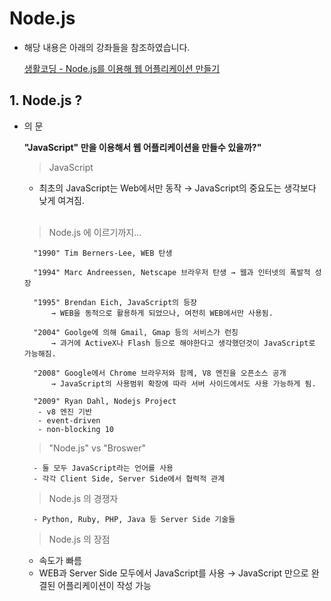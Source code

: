 # Node.js


- 해당 내용은 아래의 강좌들을 참조하였습니다.

	[생활코딩 - Node.js를 이용해 웹 어플리케이션 만들기](https://www.inflearn.com/course/nodejs-%EA%B0%95%EC%A2%8C-%EC%83%9D%ED%99%9C%EC%BD%94%EB%94%A9/)
	
## 1. Node.js ?
- 의	문

	**"JavaScript" 만을 이용해서 웹 어플리케이션을 만들수 있을까?"**

	> JavaScript

	- 최초의 JavaScript는 Web에서만 동작 → JavaScript의 중요도는 생각보다 낮게 여겨짐.

	</br>

	> Node.js 에 이르기까지...

		"1990" Tim Berners-Lee, WEB 탄생

		"1994" Marc Andreessen, Netscape 브라우저 탄생 → 웹과 인터넷의 폭발적 성장

		"1995" Brendan Eich, JavaScript의 등장
			→ WEB을 동적으로 활용하게 되었으나, 여전히 WEB에서만 사용됨.

		"2004" Goolge에 의해 Gmail, Gmap 등의 서비스가 런칭
			→ 과거에 ActiveX나 Flash 등으로 해야한다고 생각했던것이 JavaScript로 가능해짐.

		"2008" Google에서 Chrome 브라우저와 함께, V8 엔진을 오픈소스 공개
			→ JavaScript의 사용범위 확장에 따라 서버 사이드에서도 사용 가능하게 됨.

		"2009" Ryan Dahl, Nodejs Project
		 - v8 엔진 기반
		 - event-driven
		 - non-blocking 10
		 
	> "Node.js" vs "Broswer"

		- 둘 모두 JavaScript라는 언어를 사용
		- 각각 Client Side, Server Side에서 협력적 관계

	> Node.js 의 경쟁자

		- Python, Ruby, PHP, Java 등 Server Side 기술들


	> Node.js 의 장점

	- 속도가 빠름
	- WEB과 Server Side 모두에서 JavaScript를 사용 
		→ JavaScript 만으로 완결된 어플리케이션이 작성 가능

